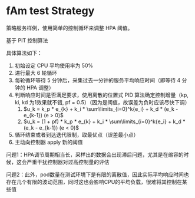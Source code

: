 # fAm test Strategy

策略服务样例，使用简单的控制循环来调整 HPA 阈值。

基于 PIT 控制算法

具体算法如下：

1. 初始设定 CPU 平均使用率为 50%
2. 进行最大 6 轮循环
3. 每轮循环等待 5 分钟后，采集过去一分钟的服务平均响应时间（即等待 4 分钟的 HPA 调整）
4. 判断响应时间是否满足要求，使用离散的位置式 PID 算法确定控制增量（kp, ki, kd 为1效果就不错, pf = 0.5）（因为是阈值，故误差为负时应该尽快下调）
   1. $u_k = k_p * e_{k} + k_i * \sum\limits_{i=0}^k{e_i} + k_d * (e_k - e_{k-1}) (e > 0)$
   2. $u_k = (1 + pf) * k_p * e_{k} + k_i * \sum\limits_{i=0}^k{e_i} + k_d * (e_k - e_{k-1}) (e < 0)$ 
5. 循环结束或者到达迭代限制，取最优点（误差最小点）
6. 主动向控制器 apply 新的阈值

问题1：HPA调节周期相当长，采样出的数据会出现滞后问题，尤其是在缩容的时候，这会严重干扰控制器对过高控制量的评估

问题2：此外，pod数量在测试环境下是有限的离散值，因此实际平均响应时间也存在几个有限的波动范围，同时这也会影响CPU的平均负载，很难将其控制在某些值

